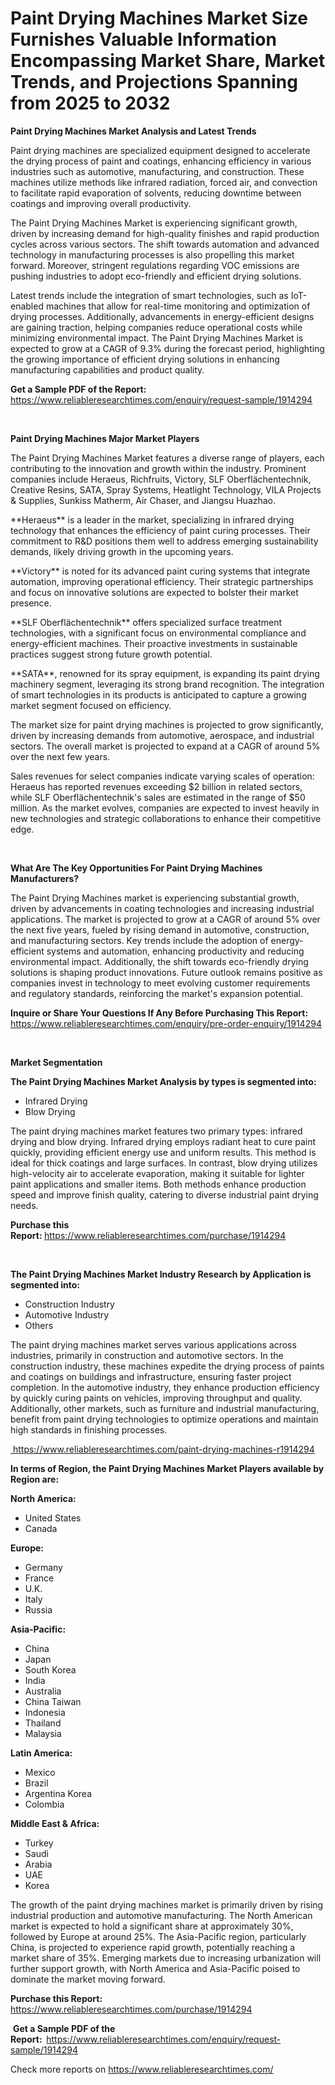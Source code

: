 <p><h1>Paint Drying Machines Market Size Furnishes Valuable Information Encompassing Market Share, Market Trends, and Projections Spanning from 2025 to 2032</h1></p><p><strong>Paint Drying Machines Market Analysis and Latest Trends</strong></p>
<p><p>Paint drying machines are specialized equipment designed to accelerate the drying process of paint and coatings, enhancing efficiency in various industries such as automotive, manufacturing, and construction. These machines utilize methods like infrared radiation, forced air, and convection to facilitate rapid evaporation of solvents, reducing downtime between coatings and improving overall productivity.</p><p>The Paint Drying Machines Market is experiencing significant growth, driven by increasing demand for high-quality finishes and rapid production cycles across various sectors. The shift towards automation and advanced technology in manufacturing processes is also propelling this market forward. Moreover, stringent regulations regarding VOC emissions are pushing industries to adopt eco-friendly and efficient drying solutions.</p><p>Latest trends include the integration of smart technologies, such as IoT-enabled machines that allow for real-time monitoring and optimization of drying processes. Additionally, advancements in energy-efficient designs are gaining traction, helping companies reduce operational costs while minimizing environmental impact. The Paint Drying Machines Market is expected to grow at a CAGR of 9.3% during the forecast period, highlighting the growing importance of efficient drying solutions in enhancing manufacturing capabilities and product quality.</p></p>
<p><strong>Get a Sample PDF of the Report:&nbsp;</strong> <a href="https://www.reliableresearchtimes.com/enquiry/request-sample/1914294?utm_campaign=2441&utm_medium=2&utm_source=Github&utm_content=ia&utm_term=01032025&utm_id=paint-drying-machines">https://www.reliableresearchtimes.com/enquiry/request-sample/1914294</a></p>
<p>&nbsp;</p>
<p><strong>Paint Drying Machines Major Market Players</strong></p>
<p><p>The Paint Drying Machines Market features a diverse range of players, each contributing to the innovation and growth within the industry. Prominent companies include Heraeus, Richfruits, Victory, SLF Oberflächentechnik, Creative Resins, SATA, Spray Systems, Heatlight Technology, VILA Projects & Supplies, Sunkiss Matherm, Air Chaser, and Jiangsu Huazhao.</p><p>**Heraeus** is a leader in the market, specializing in infrared drying technology that enhances the efficiency of paint curing processes. Their commitment to R&D positions them well to address emerging sustainability demands, likely driving growth in the upcoming years.</p><p>**Victory** is noted for its advanced paint curing systems that integrate automation, improving operational efficiency. Their strategic partnerships and focus on innovative solutions are expected to bolster their market presence.</p><p>**SLF Oberflächentechnik** offers specialized surface treatment technologies, with a significant focus on environmental compliance and energy-efficient machines. Their proactive investments in sustainable practices suggest strong future growth potential.</p><p>**SATA**, renowned for its spray equipment, is expanding its paint drying machinery segment, leveraging its strong brand recognition. The integration of smart technologies in its products is anticipated to capture a growing market segment focused on efficiency.</p><p>The market size for paint drying machines is projected to grow significantly, driven by increasing demands from automotive, aerospace, and industrial sectors. The overall market is projected to expand at a CAGR of around 5% over the next few years.</p><p>Sales revenues for select companies indicate varying scales of operation: Heraeus has reported revenues exceeding $2 billion in related sectors, while SLF Oberflächentechnik's sales are estimated in the range of $50 million. As the market evolves, companies are expected to invest heavily in new technologies and strategic collaborations to enhance their competitive edge.</p></p>
<p>&nbsp;</p>
<p><strong>What Are The Key Opportunities For Paint Drying Machines Manufacturers?</strong></p>
<p><p>The Paint Drying Machines market is experiencing substantial growth, driven by advancements in coating technologies and increasing industrial applications. The market is projected to grow at a CAGR of around 5% over the next five years, fueled by rising demand in automotive, construction, and manufacturing sectors. Key trends include the adoption of energy-efficient systems and automation, enhancing productivity and reducing environmental impact. Additionally, the shift towards eco-friendly drying solutions is shaping product innovations. Future outlook remains positive as companies invest in technology to meet evolving customer requirements and regulatory standards, reinforcing the market's expansion potential.</p></p>
<p><strong>Inquire or Share Your Questions If Any Before Purchasing This Report:</strong> <a href="https://www.reliableresearchtimes.com/enquiry/pre-order-enquiry/1914294?utm_campaign=2441&utm_medium=2&utm_source=Github&utm_content=ia&utm_term=01032025&utm_id=paint-drying-machines">https://www.reliableresearchtimes.com/enquiry/pre-order-enquiry/1914294</a></p>
<p>&nbsp;</p>
<p><strong>Market Segmentation</strong></p>
<p><strong>The Paint Drying Machines Market Analysis by types is segmented into:</strong></p>
<p><ul><li>Infrared Drying</li><li>Blow Drying</li></ul></p>
<p><p>The paint drying machines market features two primary types: infrared drying and blow drying. Infrared drying employs radiant heat to cure paint quickly, providing efficient energy use and uniform results. This method is ideal for thick coatings and large surfaces. In contrast, blow drying utilizes high-velocity air to accelerate evaporation, making it suitable for lighter paint applications and smaller items. Both methods enhance production speed and improve finish quality, catering to diverse industrial paint drying needs.</p></p>
<p><strong>Purchase this Report:&nbsp;</strong><a href="https://www.reliableresearchtimes.com/purchase/1914294?utm_campaign=2441&utm_medium=2&utm_source=Github&utm_content=ia&utm_term=01032025&utm_id=paint-drying-machines">https://www.reliableresearchtimes.com/purchase/1914294</a></p>
<p>&nbsp;</p>
<p><strong>The Paint Drying Machines Market Industry Research by Application is segmented into:</strong></p>
<p><ul><li>Construction Industry</li><li>Automotive Industry</li><li>Others</li></ul></p>
<p><p>The paint drying machines market serves various applications across industries, primarily in construction and automotive sectors. In the construction industry, these machines expedite the drying process of paints and coatings on buildings and infrastructure, ensuring faster project completion. In the automotive industry, they enhance production efficiency by quickly curing paints on vehicles, improving throughput and quality. Additionally, other markets, such as furniture and industrial manufacturing, benefit from paint drying technologies to optimize operations and maintain high standards in finishing processes.</p></p>
<p><a href="https://www.reliableresearchtimes.com/paint-drying-machines-r1914294?utm_campaign=2441&utm_medium=2&utm_source=Github&utm_content=ia&utm_term=01032025&utm_id=paint-drying-machines">&nbsp;https://www.reliableresearchtimes.com/paint-drying-machines-r1914294</a></p>
<p><strong>In terms of Region, the Paint Drying Machines Market Players available by Region are:</strong></p>
<p>
    <p> <strong> North America: </strong>
        <ul>
            <li>United States</li>
            <li>Canada</li>
        </ul>
        </p> 
    <p> <strong> Europe: </strong>
        <ul>
            <li>Germany</li>
            <li>France</li>
            <li>U.K.</li>
            <li>Italy</li>
            <li>Russia</li>
        </ul>
        </p> 
    <p> <strong> Asia-Pacific: </strong>
        <ul>
            <li>China</li>
            <li>Japan</li>
            <li>South Korea</li>
            <li>India</li>
            <li>Australia</li>
            <li>China Taiwan</li>
            <li>Indonesia</li>
            <li>Thailand</li>
            <li>Malaysia</li>
        </ul>
        </p> 
    <p> <strong> Latin America: </strong>
        <ul>
            <li>Mexico</li>
            <li>Brazil</li>
            <li>Argentina Korea</li>
            <li>Colombia</li>
        </ul>
        </p> 
    <p> <strong> Middle East & Africa: </strong>
        <ul>
            <li>Turkey</li>
            <li>Saudi</li>
            <li>Arabia</li>
            <li>UAE</li>
            <li>Korea</li>
        </ul>
    </p>
    </p>
<p><p>The growth of the paint drying machines market is primarily driven by rising industrial production and automotive manufacturing. The North American market is expected to hold a significant share at approximately 30%, followed by Europe at around 25%. The Asia-Pacific region, particularly China, is projected to experience rapid growth, potentially reaching a market share of 35%. Emerging markets due to increasing urbanization will further support growth, with North America and Asia-Pacific poised to dominate the market moving forward.</p></p>
<p><strong>Purchase this Report: </strong><a href="https://www.reliableresearchtimes.com/purchase/1914294?utm_campaign=2441&utm_medium=2&utm_source=Github&utm_content=ia&utm_term=01032025&utm_id=paint-drying-machines">https://www.reliableresearchtimes.com/purchase/1914294</a></p>
<p>&nbsp;<strong>Get a Sample PDF of the Report:&nbsp;&nbsp;</strong><a href="https://www.reliableresearchtimes.com/enquiry/request-sample/1914294?utm_campaign=2441&utm_medium=2&utm_source=Github&utm_content=ia&utm_term=01032025&utm_id=paint-drying-machines">https://www.reliableresearchtimes.com/enquiry/request-sample/1914294</a></p>
<p><strong></strong></p>
<p>Check more reports on <a href="https://www.reliableresearchtimes.com/?utm_campaign=2441&utm_medium=2&utm_source=Github&utm_content=ia&utm_term=01032025&utm_id=paint-drying-machines">https://www.reliableresearchtimes.com/</a></p>